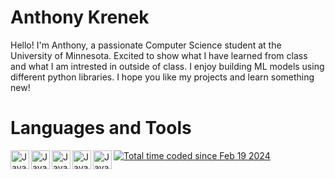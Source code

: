 # Anthony Krenek 


Hello! I'm Anthony, a passionate Computer Science student at the University of Minnesota. Excited to show what I have learned from class and what I am intrested in outside of class. I enjoy building ML models using different python libraries. I hope you like my projects and learn something new!


# Languages and Tools 
<img align="left" alt="Java" width="30px" style = "padding-righht:10px;" 
src="https://cdn.jsdelivr.net/gh/devicons/devicon/icons/python/python-original-wordmark.svg" />
<img align="left" alt="Java" width="30px" style = "padding-righht:10px;" src="https://cdn.jsdelivr.net/gh/devicons/devicon/icons/java/java-original-wordmark.svg" />
<img align="left" alt="Java" width="30px" style = "padding-righht:10px;" src="https://cdn.jsdelivr.net/gh/devicons/devicon/icons/pandas/pandas-original.svg" />
<img align="left" alt="Java" width="30px" style = "padding-righht:10px;" src="https://cdn.jsdelivr.net/gh/devicons/devicon/icons/c/c-original.svg" />
<img align="left" alt="Java" width="30px" style = "padding-righht:10px;" src="https://cdn.jsdelivr.net/gh/devicons/devicon/icons/jupyter/jupyter-original-wordmark.svg" />
<a href="https://wakatime.com/@018dc4ff-4317-4436-b740-83700ee12511"><img src="https://wakatime.com/badge/user/018dc4ff-4317-4436-b740-83700ee12511.svg" alt="Total time coded since Feb 19 2024" /></a>
